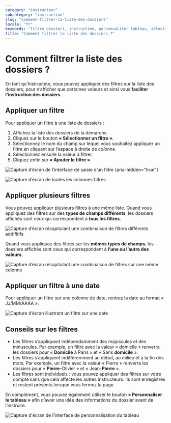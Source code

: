 ```yaml
---
category: "instructeur"
subcategory: "instruction"
slug: "comment-filtrer-la-liste-des-dossiers"
locale: "fr"
keywords: "filtre dossiers, instruction, personnaliser tableau, sélection filtre"
title: "Comment filtrer la liste des dossiers ?"
---
```


# Comment filtrer la liste des dossiers ?

En tant qu’Instructeur, vous pouvez appliquer des filtres sur la liste des dossiers, pour n’afficher que certaines valeurs et ainsi vous **faciliter l’instruction des dossiers**.

## Appliquer un filtre

Pour appliquer un filtre à une liste de dossiers :

1. Affichez la liste des dossiers de la démarche.
2. Cliquez sur le bouton **« Sélectionner un filtre »**.
3. Sélectionnez le nom du champ sur lequel vous souhaitez appliquer un filtre en cliquant sur l’espace à droite de *colonne*.
4. Sélectionnez ensuite la valeur à filtrer.
5. Cliquez enfin sur **« Ajouter le filtre »**.

![Capture d’écran de l’interface de saisie d’un filtre {aria-hidden="true"}](faq/instructeur-filtres-dropdown.png)

![Capture d’écran de toutes les colonnes filtres](faq/instructeur-filtres-list.png)

## Appliquer plusieurs filtres

Vous pouvez appliquer plusieurs filtres à une même liste. Quand vous appliquez des filtres sur des **types de champs différents**, les dossiers affichés sont ceux qui correspondent à **tous les filtres**.

![Capture d’écran récapitulant une combinaison de filtres différents addifitifs](faq/instructeur-filtres-and.png)

Quand vous appliquez des filtres sur les **mêmes types de champs**, les dossiers affichés sont ceux qui correspondent à **l’une ou l’autre des valeurs**.

![Capture d’écran récapitulant une combinaison de filtres sur une même colonne](faq/instructeur-filtres-and.png)

## Appliquer un filtre à une date

Pour appliquer un filtre sur une colonne de date, rentrez la date au format « JJ/MM/AAAA ».

![Capture d’écran illustrant un filtre sur une date](faq/instructeur-filtres-date.png)

## Conseils sur les filtres

- Les filtres s’appliquent indépendamment des majuscules et des minuscules. Par exemple, un filtre avec la valeur « domicile » renverra les dossiers pour « **Domicile** à Paris » et « Sans **domicile** ».
- Les filtres s’appliquent indifféremment au début, au milieu et à la fin des mots. Par exemple, un filtre avec la valeur « Pierre » renverra les dossiers pour « **Pierre**-Olivier » et « Jean-**Pierre** ».
- Les filtres sont individuels : vous pouvez appliquer des filtres sur votre compte sans que cela affecte les autres instructeurs. Ils sont enregistrés et restent présents lorsque vous fermez la page.

En complément, vous pouvez également utiliser le bouton **« Personnaliser le tableau »** afin d’avoir une idée des informations du dossier avant de l’instruire.

![Capture d'écran de l’interface de personnalisation du tableau](faq/instructeur-dossiers-list-header.png)
